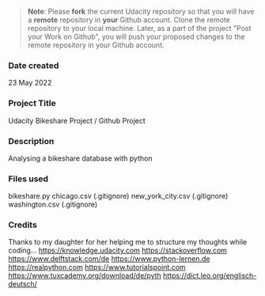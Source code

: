 >**Note**: Please **fork** the current Udacity repository so that you will have a **remote** repository in **your** Github account. Clone the remote repository to your local machine. Later, as a part of the project "Post your Work on Github", you will push your proposed changes to the remote repository in your Github account.

### Date created
23 May 2022

### Project Title
Udacity Bikeshare Project / Github Project

### Description
Analysing a bikeshare database with python

### Files used
bikeshare.py
chicago.csv (.gitignore)
new_york_city.csv (.gitignore)
washington.csv (.gitignore)

### Credits
Thanks to my daughter for her helping me to structure my thoughts while coding...
https://knowledge.udacity.com
https://stackoverflow.com
https://www.delftstack.com/de
https://www.python-lernen.de
https://realpython.com
https://www.tutorialspoint.com
https://www.tuxcademy.org/download/de/pyth
https://dict.leo.org/englisch-deutsch/
